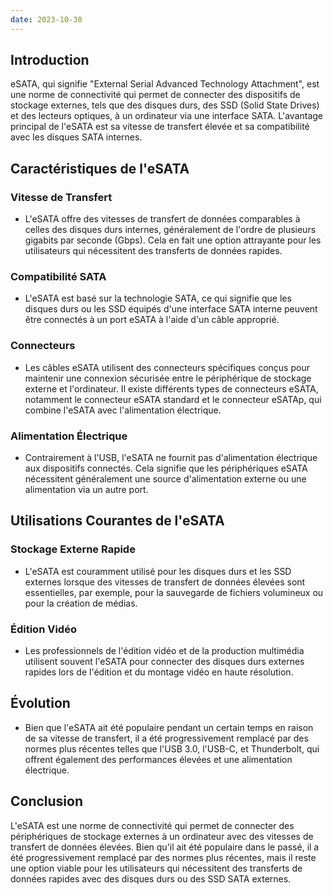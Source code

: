 ```yaml
---
date: 2023-10-30
---
```


## Introduction
eSATA, qui signifie "External Serial Advanced Technology Attachment", est une norme de connectivité qui permet de connecter des dispositifs de stockage externes, tels que des disques durs, des SSD (Solid State Drives) et des lecteurs optiques, à un ordinateur via une interface SATA. L'avantage principal de l'eSATA est sa vitesse de transfert élevée et sa compatibilité avec les disques SATA internes.

## Caractéristiques de l'eSATA

### Vitesse de Transfert
- L'eSATA offre des vitesses de transfert de données comparables à celles des disques durs internes, généralement de l'ordre de plusieurs gigabits par seconde (Gbps). Cela en fait une option attrayante pour les utilisateurs qui nécessitent des transferts de données rapides.

### Compatibilité SATA
- L'eSATA est basé sur la technologie SATA, ce qui signifie que les disques durs ou les SSD équipés d'une interface SATA interne peuvent être connectés à un port eSATA à l'aide d'un câble approprié.

### Connecteurs
- Les câbles eSATA utilisent des connecteurs spécifiques conçus pour maintenir une connexion sécurisée entre le périphérique de stockage externe et l'ordinateur. Il existe différents types de connecteurs eSATA, notamment le connecteur eSATA standard et le connecteur eSATAp, qui combine l'eSATA avec l'alimentation électrique.

### Alimentation Électrique
- Contrairement à l'USB, l'eSATA ne fournit pas d'alimentation électrique aux dispositifs connectés. Cela signifie que les périphériques eSATA nécessitent généralement une source d'alimentation externe ou une alimentation via un autre port.

## Utilisations Courantes de l'eSATA

### Stockage Externe Rapide
- L'eSATA est couramment utilisé pour les disques durs et les SSD externes lorsque des vitesses de transfert de données élevées sont essentielles, par exemple, pour la sauvegarde de fichiers volumineux ou pour la création de médias.

### Édition Vidéo
- Les professionnels de l'édition vidéo et de la production multimédia utilisent souvent l'eSATA pour connecter des disques durs externes rapides lors de l'édition et du montage vidéo en haute résolution.

## Évolution
- Bien que l'eSATA ait été populaire pendant un certain temps en raison de sa vitesse de transfert, il a été progressivement remplacé par des normes plus récentes telles que l'USB 3.0, l'USB-C, et Thunderbolt, qui offrent également des performances élevées et une alimentation électrique.

## Conclusion
L'eSATA est une norme de connectivité qui permet de connecter des périphériques de stockage externes à un ordinateur avec des vitesses de transfert de données élevées. Bien qu'il ait été populaire dans le passé, il a été progressivement remplacé par des normes plus récentes, mais il reste une option viable pour les utilisateurs qui nécessitent des transferts de données rapides avec des disques durs ou des SSD SATA externes.
